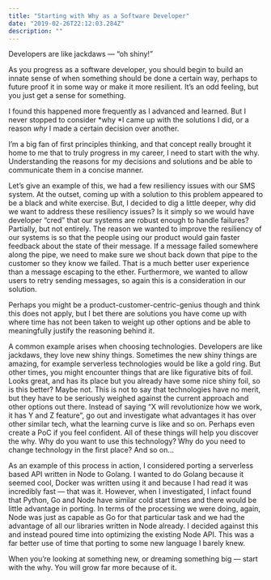 ```yaml
---
title: "Starting with Why as a Software Developer"
date: "2019-02-26T22:12:03.284Z"
description: ""
---
```


Developers are like jackdaws — “oh shiny!”

As you progress as a software developer, you should begin to build an innate sense of when something should be done a certain way, perhaps to future proof it in some way or make it more resilient. It’s an odd feeling, but you just get a sense for something.

I found this happened more frequently as I advanced and learned. But I never stopped to consider *why *I came up with the solutions I did, or a reason *why* I made a certain decision over another.

I’m a big fan of first principles thinking, and that concept really brought it home to me that to truly progress in my career, I need to start with the why. Understanding the reasons for my decisions and solutions and be able to communicate them in a concise manner.

Let’s give an example of this, we had a few resiliency issues with our SMS system. At the outset, coming up with a solution to this problem appeared to be a black and white exercise. But, I decided to dig a little deeper, why did we want to address these resiliency issues? Is it simply so we would have developer “cred” that our systems are robust enough to handle failures? Partially, but not entirely. The reason we wanted to improve the resiliency of our systems is so that the people using our product would gain faster feedback about the state of their message. If a message failed somewhere along the pipe, we need to make sure we shout back down that pipe to the customer so they know we failed. That is a much better user experience than a message escaping to the ether. Furthermore, we wanted to allow users to retry sending messages, so again this is a consideration in our solution.

Perhaps you might be a product-customer-centric-genius though and think this does not apply, but I bet there are solutions you have come up with where time has not been taken to weight up other options and be able to meaningfully justify the reasoning behind it.

A common example arises when choosing technologies. Developers are like jackdaws, they love new shiny things. Sometimes the new shiny things are amazing, for example serverless technologies would be like a gold ring. But other times, you might encounter things that are like figurative bits of foil. Looks great, and has its place but you already have some nice shiny foil, so is this better? Maybe not. This is not to say that technologies have no merit, but they have to be seriously weighed against the current approach and other options out there. Instead of saying “X will revolutionize how we work, it has Y and Z feature”, go out and investigate what advantages it has over other similar tech, what the learning curve is like and so on. Perhaps even create a PoC if you feel confident. All of these things will help you discover the why. Why do you want to use this technology? Why do you need to change technology in the first place? And so on…

As an example of this process in action, I considered porting a serverless based API written in Node to Golang. I wanted to do Golang because it seemed cool, Docker was written using it and because I had read it was incredibly fast — that was it. However, when I investigated, I infact found that Python, Go and Node have similar cold start times and there would be little advantage in porting. In terms of the processing we were doing, again, Node was just as capable as Go for that particular task and we had the advantage of all our libraries written in Node already. I decided against this and instead poured time into optimizing the existing Node API. This was a far better use of time that porting to some new language I barely knew.

When you’re looking at something new, or dreaming something big — start with the why. You will grow far more because of it.
